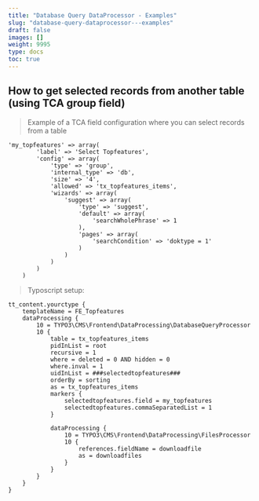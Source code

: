 ```yaml
---
title: "Database Query DataProcessor - Examples"
slug: "database-query-dataprocessor---examples"
draft: false
images: []
weight: 9995
type: docs
toc: true
---
```


## How to get selected records from another table (using TCA group field)
> Example of a TCA field configuration where you can select records from a table

    'my_topfeatures' => array(
            'label' => 'Select Topfeatures',
            'config' => array(
                'type' => 'group',
                'internal_type' => 'db',
                'size' => '4',
                'allowed' => 'tx_topfeatures_items',
                'wizards' => array(
                    'suggest' => array(
                        'type' => 'suggest',
                        'default' => array(
                            'searchWholePhrase' => 1
                        ),
                        'pages' => array(
                            'searchCondition' => 'doktype = 1'
                        )
                    )
                )
            )
        ) 

> Typoscript setup:

    tt_content.yourctype {
        templateName = FE_Topfeatures
        dataProcessing {
            10 = TYPO3\CMS\Frontend\DataProcessing\DatabaseQueryProcessor
            10 {
                table = tx_topfeatures_items 
                pidInList = root
                recursive = 1
                where = deleted = 0 AND hidden = 0
                where.inval = 1
                uidInList = ###selectedtopfeatures###
                orderBy = sorting
                as = tx_topfeatures_items
                markers {
                    selectedtopfeatures.field = my_topfeatures
                    selectedtopfeatures.commaSeparatedList = 1
                }
    
                dataProcessing {
                    10 = TYPO3\CMS\Frontend\DataProcessing\FilesProcessor
                    10 {
                        references.fieldName = downloadfile
                        as = downloadfiles
                    }
                }
            }
        }
    }


